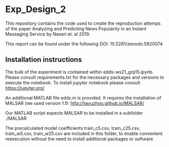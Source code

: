 # Exp_Design_2
This repository contains the code used to create the reproduction attemps of 
the paper Analyzing and Predicting News Popularity
in an Instant Messaging Service by Naseri et. al 2019.

This report can be found under the following DOI:
10.5281/zenodo.5920074

## Installation instructions
The bulk of the experiment is contained within edds-ws21_grp15.ipynb. Please consult
requirements.txt for the necessary packages and versions to execute the notebook.
To install jupyter notebook please consult https://jupyter.org/

An additional MATLAB file edds.m is provided. It requires the installation of
MALSAR (we used version 1.1): http://jiayuzhou.github.io/MALSAR/

Our MATLAB script expects MALSAR to be installed in a subfolder ./MALSAR

The precalculated model coefficients train_c5.csv, train_c25.csv, train_w5.csv, train_w25.csv 
are included in this folder, to enable convenient reexecution without the need to install 
additional packages or software
